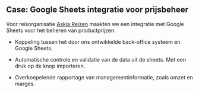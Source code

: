 ## Case: Google Sheets integratie voor prijsbeheer

Voor reisorganisatie [Askja Reizen](/#portfolio-askja) maakten we een integratie met Google Sheets voor het beheren van productprijzen: 

+ Koppeling tussen het door ons ontwikkelde back-office systeem en Google Sheets. 

+ Automatische controle en validatie van de data uit de sheets. Met een druk op de knop importeren. 

+ Overkoepelende rapportage van managementinformatie, zoals omzet en marges. 


